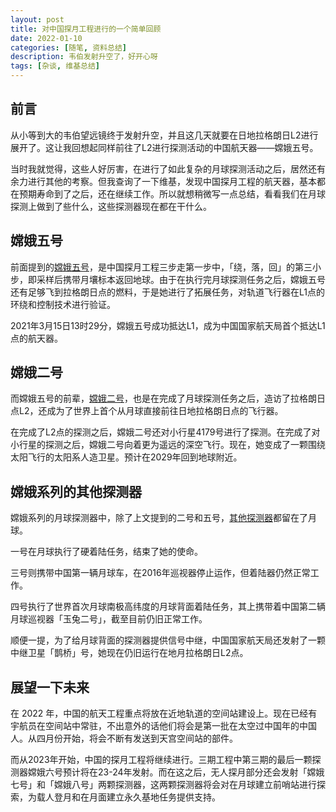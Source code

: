 ```yaml
---
layout: post
title: 对中国探月工程进行的一个简单回顾
date: 2022-01-10
categories: [随笔, 资料总结]
description: 韦伯发射升空了，好开心呀
tags: [杂谈, 维基总结]
---
```


## 前言

从小等到大的韦伯望远镜终于发射升空，并且这几天就要在日地拉格朗日L2进行展开了。这让我回想起同样前往了L2进行探测活动的中国航天器——嫦娥五号。

当时我就觉得，这些人好厉害，在进行了如此复杂的月球探测活动之后，居然还有余力进行其他的考察。但我查询了一下维基，发现中国探月工程的航天器，基本都在预期寿命到了之后，还在继续工作。所以就想稍微写一点总结，看看我们在月球探测上做到了些什么，这些探测器现在都在干什么。

## 嫦娥五号

前面提到的[嫦娥五号](https://zh.wikipedia.org/wiki/嫦娥五号)，是中国探月工程三步走第一步中，「绕，落，回」的第三小步，即采样后携带月壤标本返回地球。由于在执行完月球探测任务之后，嫦娥五号还有足够飞到拉格朗日点的燃料，于是她进行了拓展任务，对轨道飞行器在L1点的环绕和控制技术进行验证。

2021年3月15日13时29分，嫦娥五号成功抵达L1，成为中国国家航天局首个抵达L1点的航天器。

## 嫦娥二号

而嫦娥五号的前辈，[嫦娥二号](https://zh.wikipedia.org/wiki/嫦娥二号)，也是在完成了月球探测任务之后，造访了拉格朗日点L2，还成为了世界上首个从月球直接前往日地拉格朗日点的飞行器。

在完成了L2点的探测之后，嫦娥二号还对小行星4179号进行了探测。在完成了对小行星的探测之后，嫦娥二号向着更为遥远的深空飞行。现在，她变成了一颗围绕太阳飞行的太阳系人造卫星。预计在2029年回到地球附近。

## 嫦娥系列的其他探测器

嫦娥系列的月球探测器中，除了上文提到的二号和五号，[其他探测器](https://zh.wikipedia.org/wiki/中国探月工程)都留在了月球。

一号在月球执行了硬着陆任务，结束了她的使命。

三号则携带中国第一辆月球车，在2016年巡视器停止运作，但着陆器仍然正常工作。

四号执行了世界首次月球南极高纬度的月球背面着陆任务，其上携带着中国第二辆月球巡视器「玉兔二号」，截至目前仍旧正常工作。

顺便一提，为了给月球背面的探测器提供信号中继，中国国家航天局还发射了一颗中继卫星「鹊桥」号，她现在仍旧运行在地月拉格朗日L2点。

## 展望一下未来

在 2022 年，中国的航天工程重点将放在近地轨道的空间站建设上。现在已经有宇航员在空间站中常驻，不出意外的话他们将会是第一批在太空过中国年的中国人。从四月份开始，将会不断有发送到天宫空间站的部件。

而从2023年开始，中国的探月工程将继续进行。三期工程中第三期的最后一颗探测器嫦娥六号预计将在23-24年发射。而在这之后，无人探月部分还会发射「嫦娥七号」和「嫦娥八号」两颗探测器，这两颗探测器将会对在月球建立前哨站进行探索，为载人登月和在月面建立永久基地任务提供支持。
